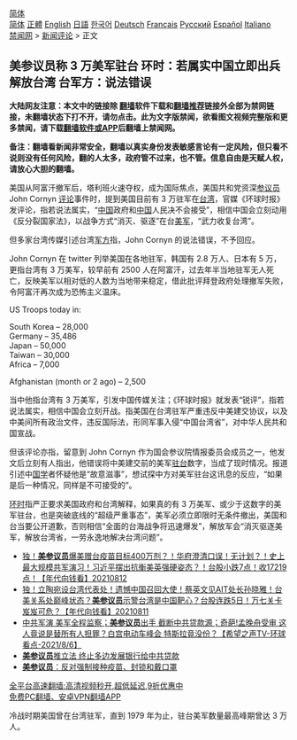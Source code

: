  <!-- 面包屑导航 --> <div class="breadcrumb"><!-- GTranslate: https://gtranslate.io/ -->  <div class="switcher notranslate">  <div class="selected">  <a href="#" onclick="return false;"> 简体</a>  </div>  <div class="option">  <a href="https://www.bannedbook.org" onclick="doGTranslate('zh-CN|zh-CN');jQuery('div.switcher div.selected a').html(jQuery(this).html());return false;" title="简体中文" class="nturl selected"> 简体</a>  <a href="https://www.bannedbook.org/zh-tw/" onclick="doGTranslate('zh-CN|zh-TW');jQuery('div.switcher div.selected a').html(jQuery(this).html());return false;" title="繁體中文" class="nturl"> 正體</a>  <a href="https://www.bannedbook.org/en/" onclick="doGTranslate('zh-CN|en');jQuery('div.switcher div.selected a').html(jQuery(this).html());return false;" title="English" class="nturl"> English</a>  <a href="https://www.bannedbook.org/ja/" onclick="doGTranslate('zh-CN|ja');jQuery('div.switcher div.selected a').html(jQuery(this).html());return false;" title="日本語" class="nturl"> 日語</a>  <a href="https://www.bannedbook.org/ko/" onclick="doGTranslate('zh-CN|ko');jQuery('div.switcher div.selected a').html(jQuery(this).html());return false;" title="한국어" class="nturl"> 한국어</a>  <a href="https://www.bannedbook.org/de/" onclick="doGTranslate('zh-CN|de');jQuery('div.switcher div.selected a').html(jQuery(this).html());return false;" title="Deutsch" class="nturl"> Deutsch</a>  <a href="https://www.bannedbook.org/fr/" onclick="doGTranslate('zh-CN|fr');jQuery('div.switcher div.selected a').html(jQuery(this).html());return false;" title="Français" class="nturl"> Français</a>  <a href="https://www.bannedbook.org/ru/" onclick="doGTranslate('zh-CN|ru');jQuery('div.switcher div.selected a').html(jQuery(this).html());return false;" title="Русский" class="nturl"> Русский</a>  <a href="https://www.bannedbook.org/es/" onclick="doGTranslate('zh-CN|es');jQuery('div.switcher div.selected a').html(jQuery(this).html());return false;" title="Español" class="nturl"> Español</a>  <a href="https://www.bannedbook.org/it/" onclick="doGTranslate('zh-CN|it');jQuery('div.switcher div.selected a').html(jQuery(this).html());return false;" title="Italiano" class="nturl"> Italiano</a>  </div>  </div>      <div class='breadcrumb-sub'><!-- Breadcrumb NavXT 6.3.0 --> <a href="https://www.bannedbook.org/" class="home">禁闻网</a> &gt; <a href="https://www.bannedbook.org/bnews/comments/" class="category">新闻评论</a> &gt; 正文</div></div><h2>美参议员称 3 万美军驻台 环时：若属实中国立即出兵解放台湾 台军方：说法错误</h2> <p class="notice"><b>大陆网友注意：本文中的链接除 <a href="https://github.com/bannedbook/fanqiang" >翻墙</a>软件下载和<a href="https://github.com/killgcd/justmysocks/blob/master/README.md">翻墙推荐</a>链接外全部为禁网链接，未翻墙状态下打不开，请勿点击。此为文字版禁闻，欲看图文视频完整版和更多禁闻，请下载<a href="https://github.com/bannedbook/fanqiang">翻墙软件或APP</a>后翻墙上禁闻网。</p><p>备注：翻墙看新闻非常安全，翻墙以真实身份发表敏感言论有一定风险，但只看不说则没有任何风险，翻的人太多，政府管不过来，也不管。信息自由是天赋人权，请放心大胆的翻墙。</b></p>  <div class="entry">  <p>美国从阿富汗撤军后，塔利班火速夺权，成为国际焦点，美国共和党资深<a href="https://www.bannedbook.org/bnews/tag/%e5%8f%82%e8%ae%ae%e5%91%98/" class="st_tag internal_tag" rel="tag" title="标签 参议员 下的日志">参议员</a> John Cornyn <span class='wp_keywordlink_affiliate'><a href="https://www.bannedbook.org/bnews/comments/" title="新闻评论" target="_blank">评论</a></span>事件时，提到美国目前有 3 万驻军在<a href="https://www.bannedbook.org/bnews/tag/%e5%8f%b0%e6%b9%be/" class="st_tag internal_tag" rel="tag" title="标签 台湾 下的日志">台湾</a>，官媒《环球时报》发评论，指若说法属实，“<span class='wp_keywordlink_affiliate'><a href="https://www.bannedbook.org/" title="中国" target="_blank">中国</a></span>政府和<a href="https://www.bannedbook.org/bnews/tag/%E4%B8%AD%E5%9B%BD/" class="st_tag internal_tag" rel="tag" title="标签 中国 下的日志">中国</a>人民决不会接受”，相信中国会立刻动用《反分裂国家法》，以战争方式“消灭、驱逐”在台<a href="https://www.bannedbook.org/bnews/tag/%e7%be%8e%e5%86%9b/" class="st_tag internal_tag" rel="tag" title="标签 美军 下的日志">美军</a>，“武力收复台湾”。</p> <p>但多家台湾传媒引述台湾<a href="https://www.bannedbook.org/bnews/tag/%E5%86%9B%E6%96%B9/" class="st_tag internal_tag" rel="tag" title="标签 军方 下的日志">军方</a>指，John Cornyn 的说法错误，不予回应。</p>  <p>John Cornyn 在 twitter 列举美国在各地驻军，韩国有 2.8 万人、日本有 5 万，更指台湾有 3 万美军，较早前有 2500 人在阿富汗，过去年半当地驻军无人死亡，反映美军以相对低的人数为当地带来稳定，借此批评拜登政府处理撤军失败，令阿富汗再次成为恐怖主义温床。</p> <p>US Troops today in:</p>  <p>South Korea &#8211; 28,000<br /> Germany &#8211; 35,486<br /> Japan &#8211; 50,000<br /> Taiwan &#8211; 30,000<br /> Africa &#8211; 7,000</p> <p>Afghanistan (month or 2 ago) &#8211; 2,500</p>  <p>当中他指台湾有 3 万美军，引发中国传媒关注；《环球时报》就发表“锐评”，指若说法属实，相信中国会立刻开战。指美国在台湾驻军严重违反中美建交协议，以及中美间所有政治文件，违反国际法，形同军事入侵“中国台湾省”，对中华人民共和国宣战。</p> <p>但该评论亦指，留意到 John Cornyn 作为国会参议院情报委员会成员之一，他发文后立刻有人指出，他错误将中美建交前的美军<a href="https://www.bannedbook.org/bnews/tag/%E9%A9%BB%E5%8F%B0/" class="st_tag internal_tag" rel="tag" title="标签 驻台 下的日志">驻台</a>数字，当成了现时情况。报道引述中<span class='wp_keywordlink'><a href="https://www.bannedbook.org/forum24/" title="国学传统文化禁书" target="_blank">国学</a></span>者怀疑他是“故意滋事”，想试探中方对美军驻台这讯息的反应，“如果是后一种情况，同样是不可接受的”。</p>  <p><a href="https://www.bannedbook.org/bnews/tag/%E7%8E%AF%E6%97%B6/" class="st_tag internal_tag" rel="tag" title="标签 环时 下的日志">环时</a>指严正要求美国政府和台湾解释，如果真的有 3 万美军、或少于这数字的美军驻台，也是突破底线的“超级严重事态”，美军必须立即限时无条件撤出，美国和台当要公开道歉，否则相信“全面的台海战争将迅速爆发”，解放军会“消灭驱逐美军，解放台湾省，一劳永逸地解决台湾问题”。</p> <ul class='op-related-articles' title='相关阅读'> <li><a href='https://www.bannedbook.org/bnews/taiwannews/20210812/1605158.html' target='_blank'>独！<b>美参议员</b>爆美赠台疫苗目标400万剂？！华府澄清口误！无计划？！史上最大规模共军演习！习近平摆出抗衡美英强硬姿态？！台股小跌7点！收17219点！【年代向钱看】20210812</a></li> <li><a href='https://www.bannedbook.org/bnews/taiwannews/20210811/1604568.html' target='_blank'>独！立陶宛设台湾代表处！遗憾中国召回大使！蔡英文见AIT处长孙晓雅！台美关系处巅峰状态？<b>美参议员</b>示警台湾是中国靶心？台股连跌5日！万七关卡岌岌可危？【年代向钱看】20210811</a></li> <li><a href='https://www.bannedbook.org/bnews/comments/20210807/1601666.html' target='_blank'>中共军演 美军全程监察；<b>美参议员</b>出手 截断中共贷款源；奇葩!孟晚舟受审 这人竟说是替所有人担罪？白宫电动车峰会 特斯拉竟没份？【希望之声TV-环球看点-2021/8/6】</a></li> <li><a href='https://www.bannedbook.org/bnews/comments/20210806/1601181.html' target='_blank'><b>美参议员</b>推立法 终止多边发展银行给中共贷款</a></li> <li><a href='https://www.bannedbook.org/bnews/comments/20210805/1600653.html' target='_blank'><b>美参议员</b>：反对强制接种疫苗、封锁和戴口罩</a></li> </ul> <p class="texttj"> <a href="https://github.com/bannedbook/fanqiang/wiki/V2ray%E6%9C%BA%E5%9C%BA" target="_blank">全平台高速翻墙:高清视频秒开,超低延迟,9折优惠中</a><br/> <a href="https://github.com/bannedbook/fanqiang/wiki/%E7%A6%81%E9%97%BB%E7%BD%91%E5%AE%89%E5%8D%93%E7%BF%BB%E5%A2%99%E6%96%B0%E9%97%BBAPP" target="_blank">免费PC翻墙、安卓VPN翻墙APP</a></p><p>冷战时期美国曾在台湾驻军，直到 1979 年为止，驻台美军数量最高峰期曾达 3 万人。</p><a name='sharetosocial'></a>  <div style="margin-bottom:5px;padding-bottom:5px;clear:both"> <div id="archive-pix-1" class="banner-ads"> <!-- AuctionX Display platform tag START --> <div id="26318x728x90x621x_ADSLOT2" clicktrack="%%CLICK_URL_ESC%%"></div> <!-- AuctionX Display platform tag END --> </div> <div id="archive-pix-2" class="banner-ads"> <!-- AuctionX Display platform tag START --> <div id="26315x300x250x621x_ADSLOT2" clicktrack="%%CLICK_URL_ESC%%"></div> <!-- AuctionX Display platform tag END --> </div> </div>  <div id="archive-pix-1" class="banner-ads"> <!-- AuctionX Display platform tag START --> <div id="26318x728x90x621x_ADSLOT3" clicktrack="%%CLICK_URL_ESC%%"></div> <!-- AuctionX Display platform tag END --> </div> </div><!--END ENTRY--> 